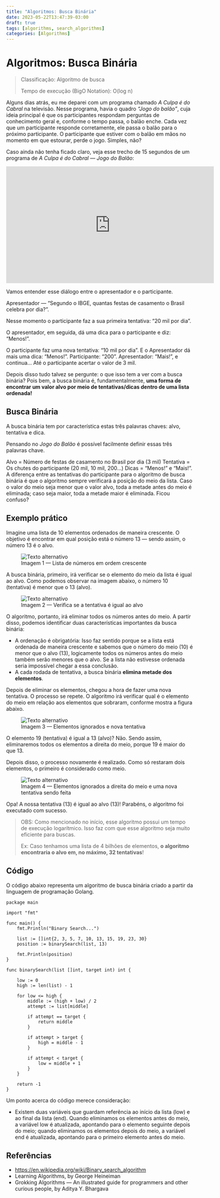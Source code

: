 ```yaml
---
title: "Algoritmos: Busca Binária"
date: 2023-05-22T13:47:39-03:00
draft: true
tags: [algorithms, search_algorithms]
categories: [Algorithms]
---
```


# Algoritmos: Busca Binária

> Classificação: Algoritmo de busca
>
> Tempo de execução (BigO Notation): O(log n)

Alguns dias atrás, eu me deparei com um programa chamado *A Culpa é do Cabral* na televisão. Nesse programa, havia o quadro *“Jogo do balão”*, cuja ideia principal é que os participantes respondam perguntas de conhecimento geral e, conforme o tempo passa, o balão enche. Cada vez que um participante responde corretamente, ele passa o balão para o próximo participante. O participante que estiver com o balão em mãos no momento em que estourar, perde o jogo. Simples, não?

Caso ainda não tenha ficado claro, veja esse trecho de 15 segundos de um programa de *A Culpa é do Cabral — Jogo do Balão*:

<iframe width="560" height="315" src="https://www.youtube.com/embed/X-TTl-EM2_o?clip=UgkxlStXf8QW3wGEV30ptMk1pNhGAvnFoQJ5&amp;clipt=ENz_Axif9wQ" title="YouTube video player" frameborder="0" allow="accelerometer; autoplay; clipboard-write; encrypted-media; gyroscope; picture-in-picture; web-share" allowfullscreen></iframe>

Vamos entender esse diálogo entre o apresentador e o participante.

Apresentador — “Segundo o IBGE, quantas festas de casamento o Brasil celebra por dia?”.

Nesse momento o participante faz a sua primeira tentativa: “20 mil por dia”.

O apresentador, em seguida, dá uma dica para o participante e diz: “Menos!”.

O participante faz uma nova tentativa: “10 mil por dia”. E o Apresentador dá mais uma dica: “Menos!”. Participante: “200”. Apresentador: “Mais!”, e continua… Até o participante acertar o valor de 3 mil.

Depois disso tudo talvez se pergunte: o que isso tem a ver com a busca binária? Pois bem, a busca binária é, fundamentalmente, __uma forma de encontrar um valor alvo por meio de tentativas/dicas dentro de uma lista ordenada!__

## Busca Binária

A busca binária tem por característica estas três palavras chaves: alvo, tentativa e dica.

Pensando no *Jogo do Balão* é possível facilmente definir essas três palavras chave.

Alvo = Número de festas de casamento no Brasil por dia (3 mil)
Tentativa = Os chutes do participante (20 mil, 10 mil, 200…)
Dicas = “Menos!” e “Mais!”.
A diferença entre as tentativas do participante para o algoritmo de busca binária é que o algoritmo sempre verificará a posição do meio da lista. Caso o valor do meio seja menor que o valor alvo, toda a metade antes do meio é eliminada; caso seja maior, toda a metade maior é eliminada. Ficou confuso?

## Exemplo prático

Imagine uma lista de 10 elementos ordenados de maneira crescente. O objetivo é encontrar em qual posição está o número 13 — sendo assim, o número 13 é o alvo.

<figure>
    <img src="/img/algoritmos/buscabinaria/buscabinaria_img1.jpg" alt="Texto alternativo">
    <figcaption>Imagem 1 — Lista de números em ordem crescente</figcaption>
</figure>

A busca binária, primeiro, irá verificar se o elemento do meio da lista é igual ao alvo. Como podemos observar na imagem abaixo, o número 10 (tentativa) é menor que o 13 (alvo).

<figure>
    <img src="/img/algoritmos/buscabinaria/buscabinaria_img2.jpg" alt="Texto alternativo">
    <figcaption>Imagem 2 — Verifica se a tentativa é igual ao alvo</figcaption>
</figure>

O algoritmo, portanto, irá eliminar todos os números antes do meio. A partir disso, podemos identificar duas características importantes da busca binária:

- A ordenação é obrigatória: Isso faz sentido porque se a lista está ordenada de maneira crescente e sabemos que o número do meio (10) é menor que o alvo (13), logicamente todos os números antes do meio também serão menores que o alvo. Se a lista não estivesse ordenada seria impossível chegar a essa conclusão.
- A cada rodada de tentativa, a busca binária __elimina metade dos elementos__.

Depois de eliminar os elementos, chegou a hora de fazer uma nova tentativa. O processo se repete. O algoritmo irá verificar qual é o elemento do meio em relação aos elementos que sobraram, conforme mostra a figura abaixo.

<figure>
    <img src="/img/algoritmos/buscabinaria/buscabinaria_img3.jpg" alt="Texto alternativo">
    <figcaption>Imagem 3 — Elementos ignorados e nova tentativa</figcaption>
</figure>

O elemento 19 (tentativa) é igual a 13 (alvo)? Não. Sendo assim, eliminaremos todos os elementos a direita do meio, porque 19 é maior do que 13.

Depois disso, o processo novamente é realizado. Como só restaram dois elementos, o primeiro é considerado como meio.

<figure>
    <img src="/img/algoritmos/buscabinaria/buscabinaria_img4.jpg" alt="Texto alternativo">
    <figcaption>Imagem 4 — Elementos ignorados a direita do meio e uma nova tentativa sendo feita</figcaption>
</figure>

Opa! A nossa tentativa (13) é igual ao alvo (13)! Parabéns, o algoritmo foi executado com sucesso.

> OBS: Como mencionado no início, esse algoritmo possui um tempo de execução logarítmico. Isso faz com que esse algoritmo seja muito eficiente para buscas.
> 
> Ex: Caso tenhamos uma lista de 4 bilhões de elementos, __o algoritmo encontraria o alvo em, no máximo, 32 tentativas__!

## Código
O código abaixo representa um algoritmo de busca binária criado a partir da linguagem de programação Golang.

```
package main

import "fmt"

func main() {
	fmt.Println("Binary Search...")

	list := []int{2, 3, 5, 7, 10, 13, 15, 19, 23, 30}
	position := binarySearch(list, 13)

	fmt.Println(position)
}

func binarySearch(list []int, target int) int {

	low := 0
	high := len(list) - 1

	for low <= high {
		middle := (high + low) / 2
		attempt := list[middle]

		if attempt == target {
			return middle
		}

		if attempt > target {
			high = middle - 1
		}

		if attempt < target {
			low = middle + 1
		}
	}

	return -1
}
```

Um ponto acerca do código merece consideração:

- Existem duas variáveis que guardam referência ao início da lista (low) e ao final da lista (end). Quando eliminamos os elementos antes do meio, a variável low é atualizada, apontando para o elemento seguinte depois do meio; quando eliminamos os elementos depois do meio, a variável end é atualizada, apontando para o primeiro elemento antes do meio.

## Referências

- https://en.wikipedia.org/wiki/Binary_search_algorithm
- Learning Algorithms, by George Heineiman
- Grokking Algorithms — An illustrated guide for programmers and other curious people, by Aditya Y. Bhargava

